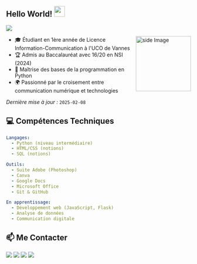 ## Hello World!  <img src="https://github.com/sciencepal/sciencepal/blob/master/assets/Hi.gif" width="29px">
![](https://komarev.com/ghpvc/?username=Jletallec&label=Profile%20Visits&color=blue&style=for-the-badge)
  
<img src="https://github.com/Jletallec/Jletallec/blob/main/moon.gif?raw=true" alt="side Image" align="right" width="150" height="auto" />
  
- 🎓 Étudiant en 1ère année de Licence Information-Communication à l'UCO de Vannes
- 🏆 Admis au Baccalauréat avec 16/20 en NSI (2024)
- 🐍 Maîtrise des bases de la programmation en Python
- 🌍 Passionné par le croisement entre communication numérique et technologies

*Dernière mise à jour :* `2025-02-08`

## 💻 Compétences Techniques
```yaml
Langages: 
  - Python (niveau intermédiaire)
  - HTML/CSS (notions)
  - SQL (notions)

Outils:
  - Suite Adobe (Photoshop)
  - Canva
  - Google Docs
  - Microsoft Office
  - Git & GitHub

En apprentissage:
  - Développement web (JavaScript, Flask)
  - Analyse de données
  - Communication digitale
```

## 📫 Me Contacter
[<img src="https://img.shields.io/badge/iCloud-3693F3?style=for-the-badge&logo=iCloud&logoColor=white"/>](mailto:letallec.josselin@icloud.com)
[<img src="https://img.shields.io/badge/LinkedIn-0077B5?style=for-the-badge&logo=linkedin&logoColor=white"/>](https://www.linkedin.com/in/jletallec)
[<img src="https://img.shields.io/badge/Instagram-E4405F?style=for-the-badge&logo=instagram&logoColor=white"/>](https://instagram.com/jltallec)
[<img src="https://img.shields.io/badge/Steam-000000?style=for-the-badge&logo=steam&logoColor=white"/>](https://steamcommunity.com/id/betawhat/)
